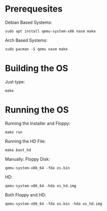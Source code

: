 # Prerequesites
Debian Based Systems:
```
sudo apt install qemu-system-x86 nasm make
```

Arch Based Systems:
```
sudo pacman -S qemu nasm make
```

# Building the OS
Just type:
```
make
```

# Running the OS
Running the Installer and Floppy:
```
make run
```
Running the HD File:
```
make boot_hd
```
Manually:
Floppy Disk:
```
qemu-system-x86_64 -fda os.bin
```
HD:
```
qemu-system-x86_64 -hda os_hd.img
```
Both Floppy and HD:
```
qemu-system-x86_64 -fda os.bin -hda os_hd.img
```